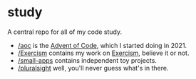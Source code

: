 # study
A central repo for all of my code study.
- [/aoc](https://github.com/hikurangi/study/tree/main/aoc) is the [Advent of Code](https://adventofcode.com), which I started doing in 2021.
- [/Exercism](https://github.com/hikurangi/study/tree/main/Exercism) contains my work on [Exercism](https://exercism.io/profiles/hikurangi), believe it or not.
- [/small-apps](https://github.com/hikurangi/study/tree/main/small-apps) contains independent toy projects.
- [/pluralsight](https://github.com/hikurangi/study/tree/main/pluralsight) well, you'll never guess what's in there.
